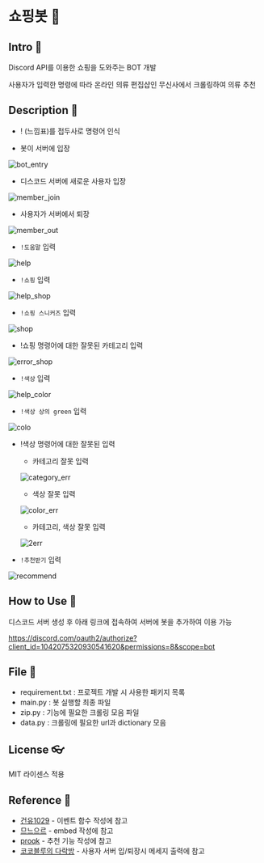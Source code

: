 # 쇼핑봇 :robot:
## Intro :tophat:
Discord API를 이용한 쇼핑을 도와주는 BOT 개발

사용자가 입력한 명령에 따라 온라인 의류 편집샵인 무신사에서 크롤링하여 의류 추천

## Description :shirt:
* ! (느낌표)를 접두사로 명령어 인식


* 봇이 서버에 입장

![bot_entry](https://user-images.githubusercontent.com/107746547/206863164-8e4354a1-6b36-44f3-bdd0-d5bbd26f0104.PNG)


* 디스코드 서버에 새로운 사용자 입장

![member_join](https://user-images.githubusercontent.com/107746547/206863087-bc6bb3f1-9386-4c2b-b528-f0597304ecb6.PNG)


* 사용자가 서버에서 퇴장
 
![member_out](https://user-images.githubusercontent.com/107746547/206863848-58ef70b0-8efc-46ec-9410-3869b40c8c6f.PNG)


* `!도움말` 입력
 
![help](https://user-images.githubusercontent.com/107746547/206870108-7c80d9a1-50a9-46a3-a4dc-26e4aa8e15d3.PNG)


* `!쇼핑` 입력
 
![help_shop](https://user-images.githubusercontent.com/107746547/206863226-1efb20a8-02d7-40f2-8106-798000b9fd97.PNG)


* `!쇼핑 스니커즈` 입력
 
![shop](https://user-images.githubusercontent.com/107746547/206864295-999c46a2-b453-4570-9dc8-473982c99ad2.PNG)


* !쇼핑 명령어에 대한 잘못된 카테고리 입력
 
![error_shop](https://user-images.githubusercontent.com/107746547/206863394-37c3f689-e4f2-4a56-9d9e-71e1fe7ac217.PNG)


* `!색상` 입력
 
![help_color](https://user-images.githubusercontent.com/107746547/206863409-83692c9c-e4d7-4b61-ac56-dd3147479728.PNG)


* `!색상 상의 green` 입력
 
![colo](https://user-images.githubusercontent.com/107746547/206864299-09c20e28-b289-4229-b53c-e51f4545d2b2.PNG)


* !색상 명령어에 대한 잘못된 입력
 
  * 카테고리 잘못 입력
   
  ![category_err](https://user-images.githubusercontent.com/107746547/206863484-25b92e80-e875-4c62-b7ed-4aa1758c2b44.PNG)
  
  * 색상 잘못 입력
   
  ![color_err](https://user-images.githubusercontent.com/107746547/206863490-c396310b-98cc-4840-b710-96ed639bdc77.PNG)
  
  * 카테고리, 색상 잘못 입력
   
  ![2err](https://user-images.githubusercontent.com/107746547/206863495-1882ab82-f2f3-4048-9a87-48e7dc2e1833.PNG)
  
  
* `!추천받기` 입력

![recommend](https://user-images.githubusercontent.com/107746547/206870155-bdbd25c1-aeac-4d03-8adb-9c1e3d7408b3.PNG)


## How to Use  :jeans:
디스코드 서버 생성 후 아래 링크에 접속하여 서버에 봇을 추가하여 이용 가능

https://discord.com/oauth2/authorize?client_id=1042075320930541620&permissions=8&scope=bot

## File  :shoe:
* requirement.txt : 프로젝트 개발 시 사용한 패키지 목록
* main.py : 봇 실행할 최종 파일
* zip.py : 기능에 필요한 크롤링 모음 파일
* data.py : 크롤링에 필요한 url과 dictionary 모음

## License :eyeglasses:
MIT 라이센스 적용


## Reference :handbag:
* [건유1029](https://blog.yhs.kr/9) - 이벤트 함수 작성에 참고
* [므느으르](https://m.blog.naver.com/PostView.naver?blogId=seojune5383&logNo=222335067548&targetKeyword=&targetRecommendationCode=1) - embed 작성에 참고
* [proqk](https://foxtrotin.tistory.com/277) - 추천 기능 작성에 참고
* [코코블루의 다락방](https://m.blog.naver.com/6116949/221949748751) - 사용자 서버 입/퇴장시 메세지 출력에 참고

